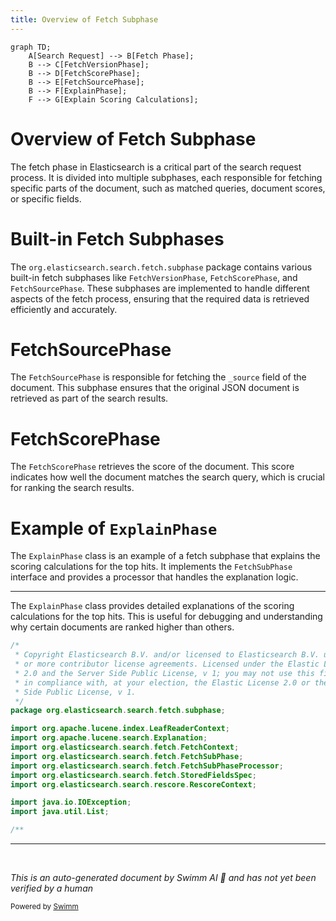 ```yaml
---
title: Overview of Fetch Subphase
---
```

```mermaid
graph TD;
    A[Search Request] --> B[Fetch Phase];
    B --> C[FetchVersionPhase];
    B --> D[FetchScorePhase];
    B --> E[FetchSourcePhase];
    B --> F[ExplainPhase];
    F --> G[Explain Scoring Calculations];
```

# Overview of Fetch Subphase

The fetch phase in Elasticsearch is a critical part of the search request process. It is divided into multiple subphases, each responsible for fetching specific parts of the document, such as matched queries, document scores, or specific fields.

# Built-in Fetch Subphases

The <SwmToken path="server/src/main/java/org/elasticsearch/search/fetch/subphase/ExplainPhase.java" pos="8:2:10" line-data="package org.elasticsearch.search.fetch.subphase;">`org.elasticsearch.search.fetch.subphase`</SwmToken> package contains various built-in fetch subphases like `FetchVersionPhase`, `FetchScorePhase`, and `FetchSourcePhase`. These subphases are implemented to handle different aspects of the fetch process, ensuring that the required data is retrieved efficiently and accurately.

# FetchSourcePhase

The `FetchSourcePhase` is responsible for fetching the `_source` field of the document. This subphase ensures that the original JSON document is retrieved as part of the search results.

# FetchScorePhase

The `FetchScorePhase` retrieves the score of the document. This score indicates how well the document matches the search query, which is crucial for ranking the search results.

# Example of <SwmToken path="server/src/main/java/org/elasticsearch/search/fetch/subphase/ExplainPhase.java" pos="24:6:6" line-data="public final class ExplainPhase implements FetchSubPhase {">`ExplainPhase`</SwmToken>

The <SwmToken path="server/src/main/java/org/elasticsearch/search/fetch/subphase/ExplainPhase.java" pos="24:6:6" line-data="public final class ExplainPhase implements FetchSubPhase {">`ExplainPhase`</SwmToken> class is an example of a fetch subphase that explains the scoring calculations for the top hits. It implements the <SwmToken path="server/src/main/java/org/elasticsearch/search/fetch/subphase/ExplainPhase.java" pos="13:10:10" line-data="import org.elasticsearch.search.fetch.FetchSubPhase;">`FetchSubPhase`</SwmToken> interface and provides a processor that handles the explanation logic.

<SwmSnippet path="/server/src/main/java/org/elasticsearch/search/fetch/subphase/ExplainPhase.java" line="1">

---

The <SwmToken path="server/src/main/java/org/elasticsearch/search/fetch/subphase/ExplainPhase.java" pos="24:6:6" line-data="public final class ExplainPhase implements FetchSubPhase {">`ExplainPhase`</SwmToken> class provides detailed explanations of the scoring calculations for the top hits. This is useful for debugging and understanding why certain documents are ranked higher than others.

```java
/*
 * Copyright Elasticsearch B.V. and/or licensed to Elasticsearch B.V. under one
 * or more contributor license agreements. Licensed under the Elastic License
 * 2.0 and the Server Side Public License, v 1; you may not use this file except
 * in compliance with, at your election, the Elastic License 2.0 or the Server
 * Side Public License, v 1.
 */
package org.elasticsearch.search.fetch.subphase;

import org.apache.lucene.index.LeafReaderContext;
import org.apache.lucene.search.Explanation;
import org.elasticsearch.search.fetch.FetchContext;
import org.elasticsearch.search.fetch.FetchSubPhase;
import org.elasticsearch.search.fetch.FetchSubPhaseProcessor;
import org.elasticsearch.search.fetch.StoredFieldsSpec;
import org.elasticsearch.search.rescore.RescoreContext;

import java.io.IOException;
import java.util.List;

/**
```

---

</SwmSnippet>

&nbsp;

*This is an auto-generated document by Swimm AI 🌊 and has not yet been verified by a human*

<SwmMeta version="3.0.0" repo-id="Z2l0aHViJTNBJTNBZWxhc3RpY3NlYXJjaCUzQSUzQVN3aW1tLURlbW8=" repo-name="elasticsearch" doc-type="overview"><sup>Powered by [Swimm](/)</sup></SwmMeta>
